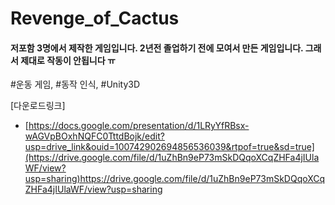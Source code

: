 # Revenge_of_Cactus
#### 저포함 3명에서 제작한 게임입니다. 2년전 졸업하기 전에 모여서 만든 게임입니다. 그래서 제대로 작동이 안됩니다 ㅠ
#운동 게임, #동작 인식, #Unity3D 

[다운로드링크]
- [https://docs.google.com/presentation/d/1LRyYfRBsx-wAGVpBOxhNQFC0TttdBojk/edit?usp=drive_link&ouid=100742902694856536039&rtpof=true&sd=true](https://drive.google.com/file/d/1uZhBn9eP73mSkDQqoXCqZHFa4jIUlaWF/view?usp=sharing)https://drive.google.com/file/d/1uZhBn9eP73mSkDQqoXCqZHFa4jIUlaWF/view?usp=sharing
